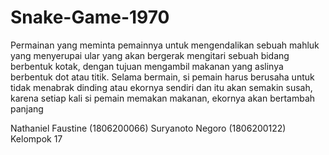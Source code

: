 # Snake-Game-1970
Permainan yang meminta pemainnya untuk mengendalikan sebuah mahluk yang menyerupai ular yang akan bergerak mengitari sebuah bidang berbentuk kotak, dengan tujuan mengambil makanan yang aslinya berbentuk dot atau titik. Selama bermain, si pemain harus berusaha untuk tidak menabrak dinding atau ekornya sendiri dan itu akan semakin susah, karena setiap kali si pemain memakan makanan, ekornya akan bertambah panjang

Nathaniel Faustine (1806200066)
Suryanoto Negoro (1806200122)
Kelompok 17
